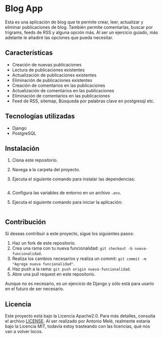 # Blog App

Esta es una aplicación de blog que te permite crear, leer, actualizar y eliminar publicaciones de blog.
También permite comentarlas, buscar por trigrams, feeds de RSS y alguna opción más. Al ser un ejercicio
guiado, más adelante le añadiré las opciones que pueda necesitar.

## Características

- Creación de nuevas publicaciones
- Lectura de publicaciones existentes
- Actualización de publicaciones existentes
- Eliminación de publicaciones existentes
- Creación de comentarios en las publicaciones
- Actualización de comentarios en las publicaciones
- Eliminación de comentarios en las publicaciones
- Feed de RSS, sitemap, Búsqueda por palabras clave en postgresql etc.

## Tecnologías utilizadas

- Django
- PostgreSQL

## Instalación

1. Clona este repositorio.
2. Navega a la carpeta del proyecto.
3. Ejecuta el siguiente comando para instalar las dependencias:

    ``` pip install requirements.txt
    ```

4. Configura las variables de entorno en un archivo `.env`.
5. Ejecuta el siguiente comando para iniciar la aplicación:

    ``` python3 manage.py runserver
    ```

## Contribución

Si deseas contribuir a este proyecto, sigue los siguientes pasos:

1. Haz un fork de este repositorio.
2. Crea una rama con tu nueva funcionalidad: `git checkout -b nueva-funcionalidad`.
3. Realiza los cambios necesarios y realiza un commit: `git commit -m "Agrega nueva funcionalidad"`.
4. Haz push a la rama: `git push origin nueva-funcionalidad`.
5. Abre una pull request en este repositorio.

Aunque no es necesario, es un ejercicio de Django y sólo está para usarlo en el futuro de ser necesario.

## Licencia

Este proyecto está bajo la Licencia Apache2.0. Para más detalles, consulta el archivo [LICENSE](LICENSE).
Al ser realizado por Antonio Melé, realmente estaría bajo la Licencia MIT, todavía estoy trasteando con las licencias,
qué nos van a volver locos.
